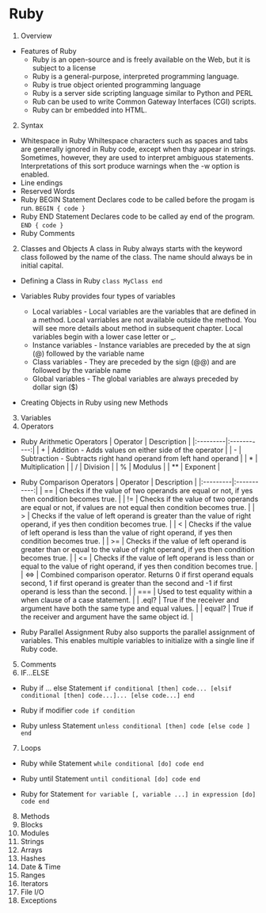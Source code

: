 # Ruby

1. Overview

- Features of Ruby
  - Ruby is an open-source and is freely available on the Web, but it is subject to a license
  - Ruby is a general-purpose, interpreted programming language.
  - Ruby is true object oriented programming language
  - Ruby is a server side scripting language similar to Python and PERL
  - Rub can be used to write Common Gateway Interfaces (CGI) scripts.
  - Ruby can br embedded into HTML.

2. Syntax

- Whitespace in Ruby
  Whiltespace characters such as spaces and tabs are generally ignored in Ruby code, except when thay appear in strings. Sometimes, however, they are used to interpret ambiguous statements. Interpretations of this sort produce warnings when the -w option is enabled.
- Line endings
- Reserved Words
- Ruby BEGIN Statement
  Declares code to be called before the progam is run.
  `BEGIN {
  code
}`
- Ruby END Statement
  Declares code to be called ay end of the program.
  `END {
  code
}
`
- Ruby Comments

2. Classes and Objects
   A class in Ruby always starts with the keyword class followed by the name of the class. The name should always be in initial capital.

- Defining a Class in Ruby
  `class MyClass
end`

- Variables
  Ruby provides four types of variables

  - Local variables - Local variables are the variables that are defined in a method. Local varriables are not available outside the method. You will see more details about method in subsequent chapter. Local variables begin with a lower case letter or \_.
  - Instance variables - Instance variables are preceded by the at sign (@) followed by the variable name
  - Class variables - They are preceded by the sign (@@) and are followed by the variable name
  - Global variables - The global variables are always preceded by dollar sign ($)

- Creating Objects in Ruby using new Methods

3. Variables
4. Operators

- Ruby Arithmetic Operators
  | Operator | Description |
  |:---------|:-----------:|
  | + | Addition - Adds values on either side of the operator |
  | - | Subtraction - Subtracts right hand operand from left hand operand |
  | \* | Multiplication |
  | / | Division |
  | % | Modulus |
  | \*\* | Exponent |

- Ruby Comparison Operators
  | Operator | Description |
  |:---------|:-----------:|
  | == | Checks if the value of two operands are equal or not, if yes then condition becomes true. |
  | != | Checks if the value of two operands are equal or not, if values are not equal then condition becomes true. |
  | > | Checks if the value of left operand is greater than the value of right operand, if yes then condition becomes true. |
  | < | Checks if the value of left operand is less than the value of right operand, if yes then condition becomes true. |
  | >= | Checks if the value of left operand is greater than or equal to the value of right operand, if yes then condition becomes true. |
  | <= | Checks if the value of left operand is less than or equal to the value of right operand, if yes then condition becomes true. |
  | <=> | Combined comparison operator. Returns 0 if first operand equals second, 1 if first operand is greater than the second and -1 if first operand is less than the second. |
  | === | Used to test equality within a when clause of a case statement. |
  | .eql? | True if the receiver and argument have both the same type and equal values. |
  | equal? | True if the receiver and argument have the same object id. |

- Ruby Parallel Assignment
  Ruby also supports the parallel assignment of variables. This enables multiple variables to initialize with a single line if Ruby code.

5. Comments
6. IF...ELSE

- Ruby if ... else Statement
  `if conditional [then]
   code...
[elsif conditional [then]
   code...]...
[else
   code...]
end`

- Ruby if modifier
  `code if condition`

- Ruby unless Statement
  `unless conditional [then]
   code
[else
   code ]
end`

7. Loops

- Ruby while Statement
  `while conditional [do]
   code
end`

- Ruby until Statement
  `until conditional [do]
   code
end`

- Ruby for Statement
  `for variable [, variable ...] in expression [do]
   code
end`

8. Methods
9. Blocks
10. Modules
11. Strings
12. Arrays
13. Hashes
14. Date & Time
15. Ranges
16. Iterators
17. File I/O
18. Exceptions

